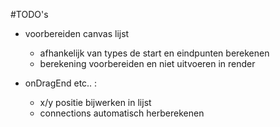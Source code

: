 #TODO's

- voorbereiden canvas lijst

	- afhankelijk van types de start en eindpunten berekenen
	- berekening voorbereiden en niet uitvoeren in render

- onDragEnd etc.. :

	- x/y positie bijwerken in lijst
	- connections automatisch herberekenen

